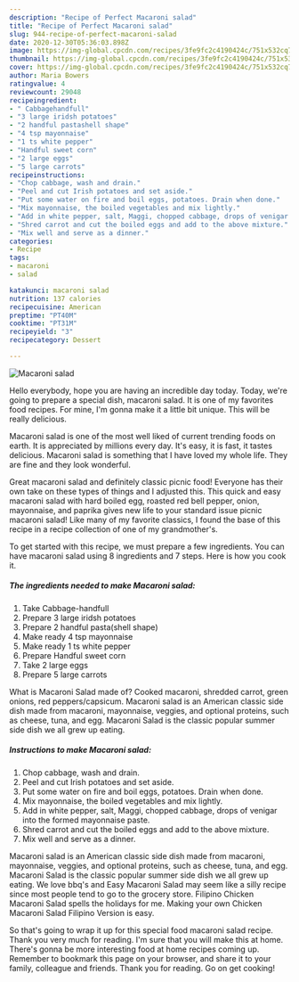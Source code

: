 ```yaml
---
description: "Recipe of Perfect Macaroni salad"
title: "Recipe of Perfect Macaroni salad"
slug: 944-recipe-of-perfect-macaroni-salad
date: 2020-12-30T05:36:03.898Z
image: https://img-global.cpcdn.com/recipes/3fe9fc2c4190424c/751x532cq70/macaroni-salad-recipe-main-photo.jpg
thumbnail: https://img-global.cpcdn.com/recipes/3fe9fc2c4190424c/751x532cq70/macaroni-salad-recipe-main-photo.jpg
cover: https://img-global.cpcdn.com/recipes/3fe9fc2c4190424c/751x532cq70/macaroni-salad-recipe-main-photo.jpg
author: Maria Bowers
ratingvalue: 4
reviewcount: 29048
recipeingredient:
- " Cabbagehandfull"
- "3 large iridsh potatoes"
- "2 handful pastashell shape"
- "4 tsp mayonnaise"
- "1 ts white pepper"
- "Handful sweet corn"
- "2 large eggs"
- "5 large carrots"
recipeinstructions:
- "Chop cabbage, wash and drain."
- "Peel and cut Irish potatoes and set aside."
- "Put some water on fire and boil eggs, potatoes. Drain when done."
- "Mix mayonnaise, the boiled vegetables and mix lightly."
- "Add in white pepper, salt, Maggi, chopped cabbage, drops of venigar into the formed mayonnaise paste."
- "Shred carrot and cut the boiled eggs and add to the above mixture."
- "Mix well and serve as a dinner."
categories:
- Recipe
tags:
- macaroni
- salad

katakunci: macaroni salad 
nutrition: 137 calories
recipecuisine: American
preptime: "PT40M"
cooktime: "PT31M"
recipeyield: "3"
recipecategory: Dessert

---
```



![Macaroni salad](https://img-global.cpcdn.com/recipes/3fe9fc2c4190424c/751x532cq70/macaroni-salad-recipe-main-photo.jpg)

Hello everybody, hope you are having an incredible day today. Today, we're going to prepare a special dish, macaroni salad. It is one of my favorites food recipes. For mine, I'm gonna make it a little bit unique. This will be really delicious.

Macaroni salad is one of the most well liked of current trending foods on earth. It is appreciated by millions every day. It's easy, it is fast, it tastes delicious. Macaroni salad is something that I have loved my whole life. They are fine and they look wonderful.

Great macaroni salad and definitely classic picnic food! Everyone has their own take on these types of things and I adjusted this. This quick and easy macaroni salad with hard boiled egg, roasted red bell pepper, onion, mayonnaise, and paprika gives new life to your standard issue picnic macaroni salad! Like many of my favorite classics, I found the base of this recipe in a recipe collection of one of my grandmother&#39;s.


To get started with this recipe, we must prepare a few ingredients. You can have macaroni salad using 8 ingredients and 7 steps. Here is how you cook it.

<!--inarticleads1-->

##### The ingredients needed to make Macaroni salad:

1. Take  Cabbage-handfull
1. Prepare 3 large iridsh potatoes
1. Prepare 2 handful pasta(shell shape)
1. Make ready 4 tsp mayonnaise
1. Make ready 1 ts white pepper
1. Prepare Handful sweet corn
1. Take 2 large eggs
1. Prepare 5 large carrots


What is Macaroni Salad made of? Cooked macaroni, shredded carrot, green onions, red peppers/capsicum. Macaroni salad is an American classic side dish made from macaroni, mayonnaise, veggies, and optional proteins, such as cheese, tuna, and egg. Macaroni Salad is the classic popular summer side dish we all grew up eating. 

<!--inarticleads2-->

##### Instructions to make Macaroni salad:

1. Chop cabbage, wash and drain.
1. Peel and cut Irish potatoes and set aside.
1. Put some water on fire and boil eggs, potatoes. Drain when done.
1. Mix mayonnaise, the boiled vegetables and mix lightly.
1. Add in white pepper, salt, Maggi, chopped cabbage, drops of venigar into the formed mayonnaise paste.
1. Shred carrot and cut the boiled eggs and add to the above mixture.
1. Mix well and serve as a dinner.


Macaroni salad is an American classic side dish made from macaroni, mayonnaise, veggies, and optional proteins, such as cheese, tuna, and egg. Macaroni Salad is the classic popular summer side dish we all grew up eating. We love bbq&#39;s and Easy Macaroni Salad may seem like a silly recipe since most people tend to go to the grocery store. Filipino Chicken Macaroni Salad spells the holidays for me. Making your own Chicken Macaroni Salad Filipino Version is easy. 

So that's going to wrap it up for this special food macaroni salad recipe. Thank you very much for reading. I'm sure that you will make this at home. There's gonna be more interesting food at home recipes coming up. Remember to bookmark this page on your browser, and share it to your family, colleague and friends. Thank you for reading. Go on get cooking!
